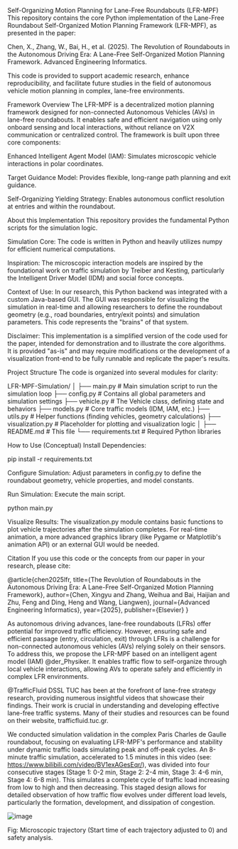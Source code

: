 Self-Organizing Motion Planning for Lane-Free Roundabouts (LFR-MPF)
This repository contains the core Python implementation of the Lane-Free Roundabout Self-Organized Motion Planning Framework (LFR-MPF), as presented in the paper:

Chen, X., Zhang, W., Bai, H., et al. (2025). The Revolution of Roundabouts in the Autonomous Driving Era: A Lane-Free Self-Organized Motion Planning Framework. Advanced Engineering Informatics.

This code is provided to support academic research, enhance reproducibility, and facilitate future studies in the field of autonomous vehicle motion planning in complex, lane-free environments.

Framework Overview
The LFR-MPF is a decentralized motion planning framework designed for non-connected Autonomous Vehicles (AVs) in lane-free roundabouts. It enables safe and efficient navigation using only onboard sensing and local interactions, without reliance on V2X communication or centralized control. The framework is built upon three core components:

Enhanced Intelligent Agent Model (IAM): Simulates microscopic vehicle interactions in polar coordinates.

Target Guidance Model: Provides flexible, long-range path planning and exit guidance.

Self-Organizing Yielding Strategy: Enables autonomous conflict resolution at entries and within the roundabout.

About this Implementation
This repository provides the fundamental Python scripts for the simulation logic.

Simulation Core: The code is written in Python and heavily utilizes numpy for efficient numerical computations.

Inspiration: The microscopic interaction models are inspired by the foundational work on traffic simulation by Treiber and Kesting, particularly the Intelligent Driver Model (IDM) and social force concepts.

Context of Use: In our research, this Python backend was integrated with a custom Java-based GUI. The GUI was responsible for visualizing the simulation in real-time and allowing researchers to define the roundabout geometry (e.g., road boundaries, entry/exit points) and simulation parameters. This code represents the "brains" of that system.

Disclaimer: This implementation is a simplified version of the code used for the paper, intended for demonstration and to illustrate the core algorithms. It is provided "as-is" and may require modifications or the development of a visualization front-end to be fully runnable and replicate the paper's results.

Project Structure
The code is organized into several modules for clarity:

LFR-MPF-Simulation/
│
├── main.py               # Main simulation script to run the simulation loop
├── config.py             # Contains all global parameters and simulation settings
├── vehicle.py            # The Vehicle class, defining state and behaviors
├── models.py             # Core traffic models (IDM, IAM, etc.)
├── utils.py              # Helper functions (finding vehicles, geometry calculations)
├── visualization.py      # Placeholder for plotting and visualization logic
│
├── README.md             # This file
└── requirements.txt      # Required Python libraries

How to Use (Conceptual)
Install Dependencies:

pip install -r requirements.txt

Configure Simulation: Adjust parameters in config.py to define the roundabout geometry, vehicle properties, and model constants.

Run Simulation: Execute the main script.

python main.py

Visualize Results: The visualization.py module contains basic functions to plot vehicle trajectories after the simulation completes. For real-time animation, a more advanced graphics library (like Pygame or Matplotlib's animation API) or an external GUI would be needed.

Citation
If you use this code or the concepts from our paper in your research, please cite:

@article{chen2025lfr,
  title={The Revolution of Roundabouts in the Autonomous Driving Era: A Lane-Free Self-Organized Motion Planning Framework},
  author={Chen, Xingyu and Zhang, Weihua and Bai, Haijian and Zhu, Feng and Ding, Heng and Wang, Liangwen},
  journal={Advanced Engineering Informatics},
  year={2025},
  publisher={Elsevier}
}


As autonomous driving advances, lane-free roundabouts (LFRs) offer potential for improved traffic efficiency. However, ensuring safe and efficient passage (entry, circulation, exit) through LFRs is a challenge for non-connected autonomous vehicles (AVs) relying solely on their sensors. To address this, we propose the LFR-MPF based on an intelligent agent model (IAM) @der_Physiker. It enables traffic flow to self-organize through local vehicle interactions, allowing AVs to operate safely and efficiently in complex LFR environments.

@TrafficFluid DSSL TUC has been at the forefront of lane-free strategy research, providing numerous insightful videos that showcase their findings. Their work is crucial in understanding and developing effective lane-free traffic systems. Many of their studies and resources can be found on their website, trafficfluid.tuc.gr.

We conducted simulation validation in the complex Paris Charles de Gaulle roundabout, focusing on evaluating LFR-MPF's performance and stability under dynamic traffic loads simulating peak and off-peak cycles. An 8-minute traffic simulation, accelerated to 1.5 minutes in this video (see: https://www.bilibili.com/video/BV1exAGesEqr/), was divided into four consecutive stages (Stage 1: 0-2 min, Stage 2: 2-4 min, Stage 3: 4-6 min, Stage 4: 6-8 min). This simulates a complete cycle of traffic load increasing from low to high and then decreasing. This staged design allows for detailed observation of how traffic flow evolves under different load levels, particularly the formation, development, and dissipation of congestion.

 ![image](https://github.com/user-attachments/assets/b90f529a-c159-4a37-8b03-09e64f7b4a97)

Fig: Microscopic trajectory (Start time of each trajectory adjusted to 0) and safety analysis.

